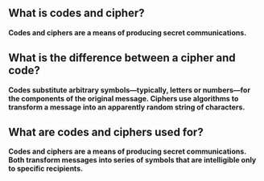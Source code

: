 ## What is codes and cipher?
**Codes and ciphers are a means of producing secret communications.**

## What is the difference between a cipher and code?

**Codes substitute arbitrary symbols—typically, letters or numbers—for the components of the original message. Ciphers use algorithms to transform a message into an apparently random string of characters.**

## What are codes and ciphers used for?

**Codes and ciphers are a means of producing secret communications. Both transform messages into series of symbols that are intelligible only to specific recipients.**

